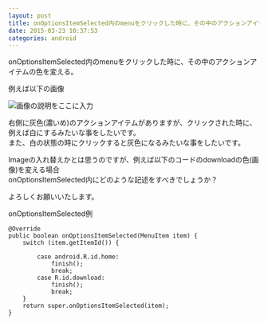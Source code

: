 ```yaml
---
layout: post
title: onOptionsItemSelected内のmenuをクリックした時に、その中のアクションアイテムのが画像・色を変えたい
date: 2015-03-23 10:37:53
categories: android
---
```

<p>onOptionsItemSelected内のmenuをクリックした時に、その中のアクションアイテムの色を変える。 </p>

<p>例えば以下の画像 </p>

<p><img src="https://i.stack.imgur.com/XBGeO.png" alt="画像の説明をここに入力"></p>

<p>右側に灰色(濃いめ)のアクションアイテムがありますが、クリックされた時に、例えば白にするみたいな事をしたいです。 <br>
また、白の状態の時にクリックすると灰色になるみたいな事をしたいです。 </p>

<p>Imageの入れ替えかとは思うのですが、例えば以下のコードのdownloadの色(画像)を変える場合 <br>
onOptionsItemSelected内にどのような記述をすべきでしょうか？ </p>

<p>よろしくお願いいたします。 </p>

<p>onOptionsItemSelected例</p>

<pre><code>@Override
public boolean onOptionsItemSelected(MenuItem item) {
    switch (item.getItemId()) {

        case android.R.id.home:
            finish();
            break;
        case R.id.download:
            finish();
            break;
    }
    return super.onOptionsItemSelected(item);
}
</code></pre>
